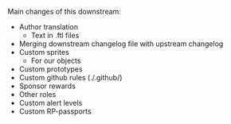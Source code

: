 Main changes of this downstream:
- Author translation
  * Text in .ftl files
- Merging downstream changelog file with upstream changelog
- Custom sprites
  * For our objects
- Custom prototypes
- Custom github rules (./.github/)
- Sponsor rewards
- Other roles
- Custom alert levels
- Custom RP-passports
